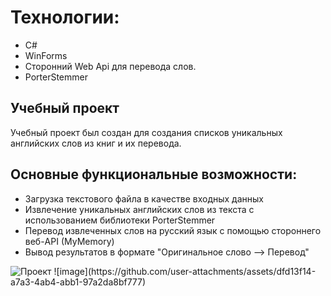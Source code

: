 <!DOCTYPE html>
<html lang="ru">
<head>
    <meta charset="UTF-8">
    <meta name="viewport" content="width=device-width, initial-scale=1.0">
</head>
<body>
    <h1>Технологии:</h1>
    <ul>
        <li>C#</li>
        <li>WinForms</li>
        <li>Сторонний Web Api для перевода слов.</li>
        <li>PorterStemmer</li>
    </ul>
    <h2>Учебный проект</h2>
    <p>Учебный проект был создан для создания списков уникальных английских слов из книг и их перевода.</p>
    <h2>Основные функциональные возможности:</h2>
    <ul>
        <li>Загрузка текстового файла в качестве входных данных</li>
        <li>Извлечение уникальных английских слов из текста с использованием библиотеки PorterStemmer</li>
        <li>Перевод извлеченных слов на русский язык с помощью стороннего веб-API (MyMemory)</li>
        <li>Вывод результатов в формате "Оригинальное слово --> Перевод"</li>
    </ul>
    <img src="https://github.com/user-attachments/assets/37554c22-f09a-4b79-af8b-bd0b09dfde2b" alt="Проект">
    ![image](https://github.com/user-attachments/assets/dfd13f14-a7a3-4ab4-abb1-97a2da8bf777)

</body>
</html>

